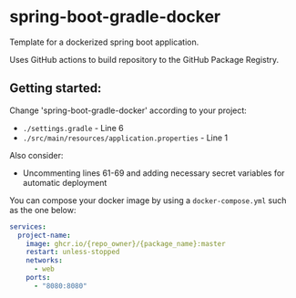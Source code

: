 # spring-boot-gradle-docker

Template for a dockerized spring boot application.

Uses GitHub actions to build repository to the GitHub Package Registry.

## Getting started:

Change 'spring-boot-gradle-docker' according to your project:
- `./settings.gradle` - Line 6
- `./src/main/resources/application.properties` - Line 1

Also consider:
- Uncommenting lines 61-69 and adding necessary secret variables for automatic deployment


You can compose your docker image by using a `docker-compose.yml` such as the one below:
```yml
services:
  project-name:
    image: ghcr.io/{repo_owner}/{package_name}:master
    restart: unless-stopped
    networks:
      - web
    ports:
      - "8080:8080"
```